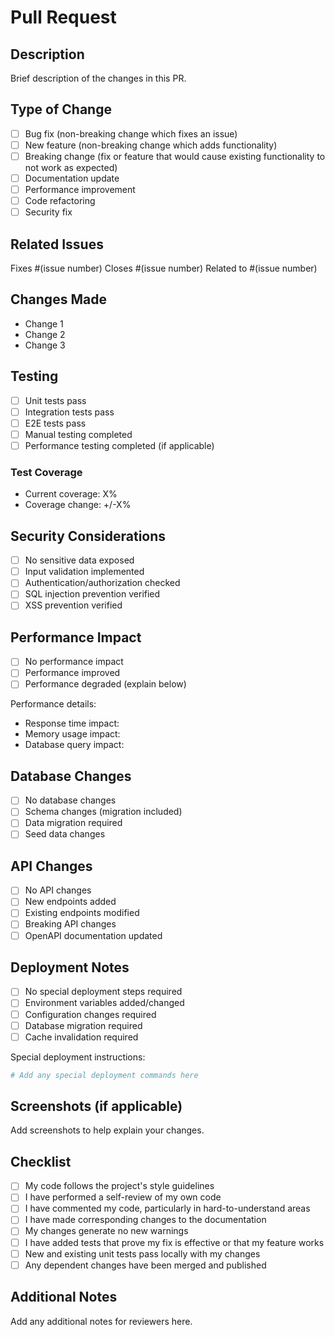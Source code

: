 # Pull Request

## Description

Brief description of the changes in this PR.

## Type of Change

- [ ] Bug fix (non-breaking change which fixes an issue)
- [ ] New feature (non-breaking change which adds functionality)
- [ ] Breaking change (fix or feature that would cause existing functionality to not work as expected)
- [ ] Documentation update
- [ ] Performance improvement
- [ ] Code refactoring
- [ ] Security fix

## Related Issues

Fixes #(issue number)
Closes #(issue number)
Related to #(issue number)

## Changes Made

- Change 1
- Change 2
- Change 3

## Testing

- [ ] Unit tests pass
- [ ] Integration tests pass
- [ ] E2E tests pass
- [ ] Manual testing completed
- [ ] Performance testing completed (if applicable)

### Test Coverage

- Current coverage: X%
- Coverage change: +/-X%

## Security Considerations

- [ ] No sensitive data exposed
- [ ] Input validation implemented
- [ ] Authentication/authorization checked
- [ ] SQL injection prevention verified
- [ ] XSS prevention verified

## Performance Impact

- [ ] No performance impact
- [ ] Performance improved
- [ ] Performance degraded (explain below)

Performance details:

- Response time impact:
- Memory usage impact:
- Database query impact:

## Database Changes

- [ ] No database changes
- [ ] Schema changes (migration included)
- [ ] Data migration required
- [ ] Seed data changes

## API Changes

- [ ] No API changes
- [ ] New endpoints added
- [ ] Existing endpoints modified
- [ ] Breaking API changes
- [ ] OpenAPI documentation updated

## Deployment Notes

- [ ] No special deployment steps required
- [ ] Environment variables added/changed
- [ ] Configuration changes required
- [ ] Database migration required
- [ ] Cache invalidation required

Special deployment instructions:

```bash
# Add any special deployment commands here
```

## Screenshots (if applicable)

Add screenshots to help explain your changes.

## Checklist

- [ ] My code follows the project's style guidelines
- [ ] I have performed a self-review of my own code
- [ ] I have commented my code, particularly in hard-to-understand areas
- [ ] I have made corresponding changes to the documentation
- [ ] My changes generate no new warnings
- [ ] I have added tests that prove my fix is effective or that my feature works
- [ ] New and existing unit tests pass locally with my changes
- [ ] Any dependent changes have been merged and published

## Additional Notes

Add any additional notes for reviewers here.
